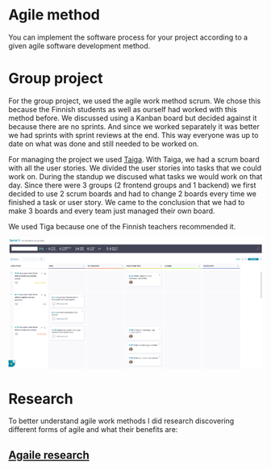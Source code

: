 # Agile method
You can implement the software process for your project according to a given agile software development method.

# Group project 
For the group project, we used the agile work method scrum. We chose this because the Finnish students as well as ourself had worked with this method before. We discussed using a Kanban board but decided against it because there are no sprints. And since we worked separately it was better we had sprints with sprint reviews at the end. This way everyone was up to date on what was done and still needed to be worked on.

For managing the project we used [Taiga](https://tree.taiga.io/). With Taiga, we had a scrum board with all the user stories. We divided the user stories into tasks that we could work on. During the standup we discused what tasks we would work on that day. Since there were 3 groups (2 frontend groups and 1 backend) we first decided to use 2 scrum boards and had to change 2 boards every time we finished a task or user story. We came to the conclusion that we had to make 3 boards and every team just managed their own board. 

We used Tiga because one of the Finnish teachers recommended it. 

![taiga image](https://github.com/TjerkZ/S3-Dreamcatcher/blob/main/assets/Taiga.png)


# Research
To better understand agile work methods I did research discovering different forms of agile and what their benefits are:

## [Agaile research](https://github.com/TjerkZ/S3-Dreamcatcher/blob/main/Research/ethics.md)
